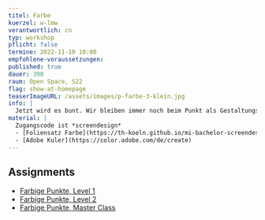 ```yaml
---
titel: Farbe
kuerzel: w-lmw
verantwortlich: cn
typ: workshop
pflicht: false
termine: 2022-11-10 10:00
empfohlene-voraussetzungen:
published: true
dauer: 390
raum: Open Space, S22
flag: show-at-homepage
teaserImageURL: /assets/images/p-farbe-3-klein.jpg
info: |
  Jetzt wird es bunt. Wir bleiben immer noch beim Punkt als Gestaltungselement, aber nehmen jetzt etwas systematischer Farbe und Transparenz hinzu. Wie befassen und kurz mit den verschiedenen Farbssystemen und Farbwahrnehmung und lassen dann verschiedene Regeln rund um die farbige Welt in unseren Code einfließen.
material: |
  Zugangscode ist *screendesign*
  - [Foliensatz Farbe](https://th-koeln.github.io/mi-bachelor-screendesign/download/inputs/woche-9/farbe.pdf)
  - [Adobe Kuler](https://color.adobe.com/de/create)
---
```


## Assignments
- [Farbige Punkte, Level 1](/generative-gestaltung/assignments/04-farbe-punkte-01/)
- [Farbige Punkte, Level 2](/generative-gestaltung/assignments/04-farbe-punkte-02/)
- [Farbige Punkte, Master Class](/generative-gestaltung/assignments/04-farbe-punkte-03/)


